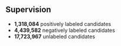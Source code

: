 

## Supervision

* **1,318,084** positively labeled candidates
* **4,439,582** negatively labeled candidates
* **17,723,967** unlabeled candidates

<!--
* TODO scatter plot showing distribution of positive/negative candidates firing top k frequent features
    * with opacity proportional to #supervised / #fired
    * with size or color intensity proportional to #fired
-->

